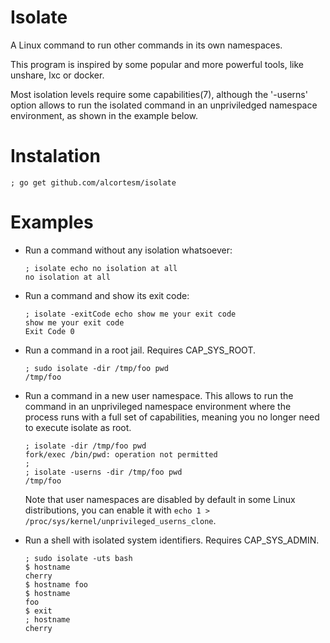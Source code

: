 # Isolate

A Linux command to run other commands in its own namespaces.

This program is inspired by some popular and more powerful tools,
like unshare, lxc or docker.

Most isolation levels require some capabilities(7),
although the '-userns' option allows to run the isolated command
in an unpriviledged namespace environment,
as shown in the example below.

# Instalation

```
; go get github.com/alcortesm/isolate
```

# Examples

- Run a command without any isolation whatsoever:
  ```
  ; isolate echo no isolation at all
  no isolation at all
  ```

- Run a command and show its exit code:
  ```
  ; isolate -exitCode echo show me your exit code
  show me your exit code
  Exit Code 0
  ```

- Run a command in a root jail.
  Requires CAP_SYS_ROOT.
  ```
  ; sudo isolate -dir /tmp/foo pwd
  /tmp/foo
  ```

- Run a command in a new user namespace.
  This allows to run the command in an unprivileged namespace environment
  where the process runs with a full set of capabilities,
  meaning you no longer need to execute isolate as root.
  ```
  ; isolate -dir /tmp/foo pwd
  fork/exec /bin/pwd: operation not permitted
  ;
  ; isolate -userns -dir /tmp/foo pwd
  /tmp/foo
  ```

  Note that user namespaces are disabled by default in some Linux distributions,
  you can enable it with `echo 1 > /proc/sys/kernel/unprivileged_userns_clone`.
  

- Run a shell with isolated system identifiers.
  Requires CAP_SYS_ADMIN.

  ```
  ; sudo isolate -uts bash
  $ hostname
  cherry
  $ hostname foo
  $ hostname
  foo
  $ exit
  ; hostname
  cherry
  ```

